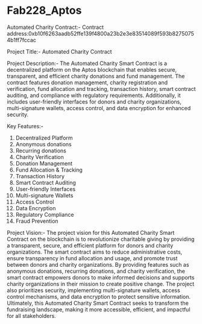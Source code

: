 # Fab228_Aptos
Automated Charity Contract:-
Contract address:0xb10f6263aadb52ffe139f4800a23b2e3e83514089f593b82750754b1ff7fccac

Project Title:- 
Automated Charity Contract

Project Description:-
The Automated Charity Smart Contract is a decentralized platform on the Aptos blockchain that enables secure, transparent, and efficient charity donations and fund management. The contract features donation management, charity registration and verification, fund allocation and tracking, transaction history, smart contract auditing, and compliance with regulatory requirements. Additionally, it includes user-friendly interfaces for donors and charity organizations, multi-signature wallets, access control, and data encryption for enhanced security.

Key Features:-
1. Decentralized Platform
2. Anonymous donations
3. Recurring donations
4. Charity Verification
5. Donation Management
6. Fund Allocation & Tracking
7. Transaction History
8. Smart Contract Auditing
9. User-friendly Interfaces
10. Multi-signature Wallets
11. Access Control
12. Data Encryption
13. Regulatory Compliance
14. Fraud Prevention

Project Vision:-
The project vision for this Automated Charity Smart Contract on the blockchain is to revolutionize charitable giving by providing a transparent, secure, and efficient platform for donors and charity organizations. The smart contract aims to reduce administrative costs, ensure transparency in fund allocation and usage, and promote trust between donors and charity organizations. By providing features such as anonymous donations, recurring donations, and charity verification, the smart contract empowers donors to make informed decisions and supports charity organizations in their mission to create positive change. The project also prioritizes security, implementing multi-signature wallets, access control mechanisms, and data encryption to protect sensitive information. Ultimately, this Automated Charity Smart Contract seeks to transform the fundraising landscape, making it more accessible, efficient, and impactful for all stakeholders.

